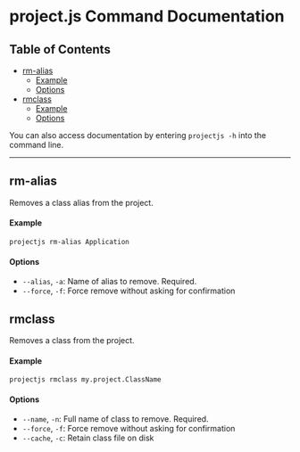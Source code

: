 # project.js Command Documentation

## Table of Contents
* [rm-alias](#rm-alias)
  * [Example](#rm-alias-example)
  * [Options](#rm-alias-options)
* [rmclass](#rmclass)
  * [Example](#rmclass-example)
  * [Options](#rmclass-options)

You can also access documentation by entering `projectjs -h` into the command line.

---

## rm-alias

Removes a class alias from the project.

<a name="rm-alias-example"></a>
#### Example
```shell
projectjs rm-alias Application
```
<a name="rm-alias-options"></a>
#### Options
* `--alias`, `-a`: Name of alias to remove. Required.
* `--force`, `-f`: Force remove without asking for confirmation

## rmclass

Removes a class from the project.

<a name="rmclass-example"></a>
#### Example
```shell
projectjs rmclass my.project.ClassName
```
<a name="rmclass-options"></a>
#### Options
* `--name`, `-n`: Full name of class to remove. Required.
* `--force`, `-f`: Force remove without asking for confirmation
* `--cache`, `-c`: Retain class file on disk

